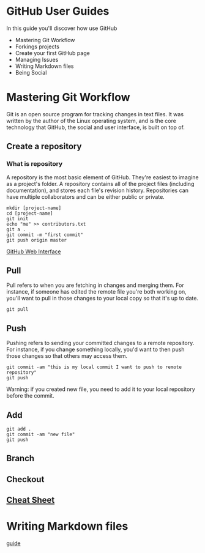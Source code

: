 # GitHub User Guides

In this guide you'll discover how use GitHub 

* Mastering Git Workflow
* Forkings projects
* Create your first GitHub page
* Managing Issues
* Writing Markdown files
* Being Social

# Mastering Git Workflow

Git is an open source program for tracking changes in text files. It was written by the author of the Linux operating system, and is the core technology that GitHub, the social and user interface, is built on top of.

## Create a repository

### What is repository

A repository is the most basic element of GitHub. They're easiest to imagine as a project's folder. A repository contains all of the project files (including documentation), and stores each file's revision history. Repositories can have multiple collaborators and can be either public or private.

```shell
mkdir [project-name]
cd [project-name]
git init
echo "me" >> contributors.txt
git a .
git commit -m "first commit"
git push origin master
```

[GitHub Web Interface](https://help.github.com/articles/create-a-repo/)

## Pull

Pull refers to when you are fetching in changes and merging them. For instance, if someone has edited the remote file you're both working on, you'll want to pull in those changes to your local copy so that it's up to date.

```shell
git pull
```

## Push

Pushing refers to sending your committed changes to a remote repository. For instance, if you change something locally, you'd want to then push those changes so that others may access them.

```shell
git commit -am "this is my local commit I want to push to remote repository"
git push
```

Warning: if you created new file, you need to add it to your local repository before the commit.

## Add

```shell
git add .
git commit -am "new file"
git push
```

## Branch

## Checkout

## [Cheat Sheet](https://github.com/beny78/github/documents/github-git-cheat-sheet/)

# Writing Markdown files

[guide](https://guides.github.com/features/mastering-markdown/)

